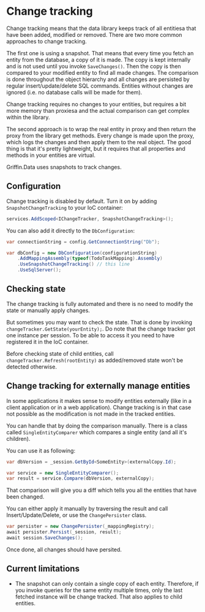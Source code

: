 Change tracking
===============

Change tracking means that the data library keeps track of all entitiesa that have been added, modified or removed. There are two more common approaches to change tracking. 

The first one is using a snapshot. That means that every time you fetch an entity from the database, a copy of it is made. The copy is kept internally and is not used until you invoke `SaveChanges()`. Then the copy is then compared to your modified entity to find all made changes. The comparison is done throughout the object hierarchy and all changes are persisted by regular insert/update/delete SQL commands. Entities without changes are ignored (i.e. no database calls will be made for them).

Change tracking requires no changes to your entities, but requires a bit more memory than proxiesa and the actual comparison can get complex within the library.

The second approach is to wrap the real entity in proxy and then return the proxy from the library get methods. Every change is made upon the proxy, which logs the changes and then apply them to the real object. The good thing is that it's pretty lightweight, but it requires that all properties and methods in your entities are virtual.

Griffin.Data uses snapshots to track changes.

## Configuration

Change tracking is disabled by default. Turn it on by adding `SnapshotChangeTracking` to your IoC container:

```csharp
services.AddScoped<IChangeTracker, SnapshotChangeTracking>();
```

You can also add it directly to the `DbConfiguration`:

```csharp
var connectionString = config.GetConnectionString("Db");

var dbConfig = new DbConfiguration(configurationString)
    .AddMappingAssembly(typeof(TodoTaskMapping).Assembly)
    .UseSnapshotChangeTracking() // this line
    .UseSqlServer();
```

## Checking state

The change tracking is fully automated and there is no need to modify the state or manually apply changes.

But sometimes you may want to check the state. That is done by invoking `changeTracker.GetState(yourEntity);`. Do note that the change tracker got one instance per session. To be able to access it you need to have registered it in the IoC container.

Before checking state of child entities, call `changeTracker.Refresh(rootEntity)` as added/removed state won't be detected otherwise.

## Change tracking for externally manage entities

In some applications it makes sense to modify entities externally (like in a client application or in a web application). Change tracking is in that case not possible as the modification is not made in the tracked entities.

You can handle that by doing the comparison manually. There is a class called `SingleEntityComparer` which compares a single entity (and all it's children).

You can use it as following:

```csharp
var dbVersion = _session.GetById<SomeEntity>(externalCopy.Id);

var service = new SingleEntityComparer();
var result = service.Compare(dbVersion, externalCopy);
```

That comparison will give you a diff which tells you all the entities that have been changed.

You can either apply it manually by traversing the result and call Insert/Update/Delete, or use the `ChangePersister` class.

```csharp
var persister = new ChangePersister(_mappingRegistry);
await persister.Persist(_session, result);
await session.SaveChanges();
```

Once done, all changes should have persited.

 ## Current limitations

 * The snapshot can only contain a single copy of each entity. Therefore, if you invoke queries for the same entity multiple times, only the last fetched instance will be change tracked. That also applies to child entities. 
